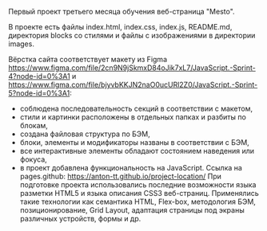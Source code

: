Первый проект третьего месяца обучения веб-страница "Mesto".

В проекте есть файлы index.html, index.css, index.js, README.md, директория blocks со стилями и файлы с изображениями в директории images.

Вёрстка сайта соответствует макету из Figma https://www.figma.com/file/2cn9N9jSkmxD84oJik7xL7/JavaScript.-Sprint-4?node-id=0%3A1 и https://www.figma.com/file/bjyvbKKJN2naO0ucURl2Z0/JavaScript.-Sprint-5?node-id=0%3A1: 
- соблюдена последовательность секций в соответствии с макетом,
- стили и картинки расположены в отдельных папках и разбиты по блокам,
- создана файловая структура по БЭМ,
- блоки, элементы и модификаторы названы в соответствии с БЭМ,
- все интерактивные элементы обладают состоянием наведения или фокуса,
- в проект добавлена функциональность на JavaScript.
Ссылка на pages.github: https://anton-tt.github.io/project-location/
При подготовке проекта использовались последние возможности языка разметки HTML5 и языка описания CSS3 веб-страниц. Применялись такие технологии как семантика HTML, Flex-box, методология БЭМ, позиционирование, Grid Layout, адаптация страницы под экраны различных устройств, формы  и др.